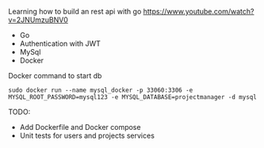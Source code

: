 Learning how to build an rest api with go https://www.youtube.com/watch?v=2JNUmzuBNV0

- Go
- Authentication with JWT
- MySql 
- Docker

Docker command to start db

`sudo docker run --name mysql_docker -p 33060:3306 -e MYSQL_ROOT_PASSWORD=mysql123 -e MYSQL_DATABASE=projectmanager -d mysql`

TODO: 
- Add Dockerfile and Docker compose
- Unit tests for users and projects services
